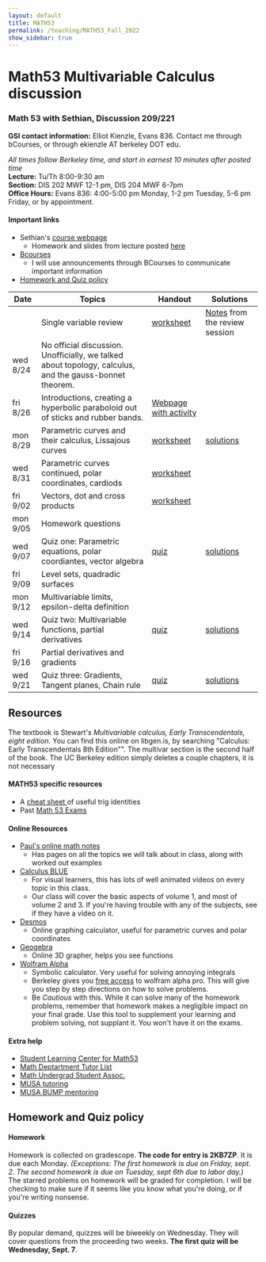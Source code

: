 ```yaml
---
layout: default
title: MATH53
permalink: /teaching/MATH53_Fall_2022
show_sidebar: true
---
```





# Math53 Multivariable Calculus discussion

### Math 53 with Sethian, Discussion 209/221

**GSI contact information:** Elliot Kienzle, Evans 836. Contact me through bCourses, or through ekienzle AT berkeley DOT edu.

*All times follow Berkeley time, and start in earnest 10 minutes after posted time*   
**Lecture:** Tu/Th 8:00-9:30 am   
**Section:** DIS 202 MWF 12-1 pm, DIS 204 MWF 6-7pm  
**Office Hours:** Evans 836: 4:00-5:00 pm Monday, 1-2 pm Tuesday, 5-6 pm Friday, or by appointment. 

#### Important links
- Sethian's [course webpage](https://math.berkeley.edu/~sethian/math53_fall22.html)
	- Homework and slides from lecture posted [here](https://math.berkeley.edu/~sethian/math53_2022/homeworks.html)
- [Bcourses](https://bcourses.berkeley.edu/courses/1518812)
	- I will use announcements through BCourses to communicate important information
- [Homework and Quiz policy](#homework-and-quiz-policy)


| Date | Topics      | Handout| Solutions|
| ---- | ----------- | ----------| -------- |
|      | Single variable review  | [worksheet](worksheets/Worksheet_0.pdf)   | [Notes](worksheets/single_var_review.pdf) from the review session  |
| wed 8/24 | No official discussion. Unofficially, we talked about topology, calculus, and the gauss-bonnet theorem.   |     | |
| fri 8/26 | Introductions, creating a hyperbolic paraboloid out of sticks and rubber bands.   |[Webpage with activity](https://mathcraft.wonderhowto.com/how-to/make-hyperbolic-paraboloid-using-skewers-0131751/)      | |
| mon 8/29 | Parametric curves and their calculus, Lissajous curves      | [worksheet](worksheets/worksheet_parametric_curves.pdf)    |[solutions](worksheets/worksheet_parametric_curves_solution.pdf) |
| wed 8/31 | Parametric curves continued, polar coordinates, cardiods | [worksheet](worksheets/worksheet_polar.pdf)    |     |
| fri 9/02 | Vectors, dot and cross products  | [worksheet](worksheets/worksheet_vectors.pdf)     |    |
| mon 9/05 | Homework questions | | |
| wed 9/07 | Quiz one: Parametric equations, polar coordiantes, vector algebra | [quiz](worksheets/quiz/quiz_1.pdf) | [solutions](worksheets/quiz/quiz_1_solutions.pdf) |
| fri 9/09 | Level sets, quadradic surfaces | | |
| mon 9/12 | Multivariable limits, epsilon-delta definition | | |
| wed 9/14 | Quiz two: Multivariable functions, partial derivatives | [quiz](worksheets/quiz/quiz_2.pdf) |   [solutions](worksheets/quiz/quiz_2_solutions.pdf) |
| fri 9/16 | Partial derivatives and gradients | | |
| wed 9/21 | Quiz three: Gradients, Tangent planes, Chain rule | [quiz](worksheets/quiz/quiz_3.pdf) |   [solutions](worksheets/quiz/quiz_3_solutions.pdf) |


## Resources

The textbook is Stewart's *Multivariable calculus, Early Transcendentals, eight edition.* You can find this online on libgen.is, by searching "Calculus: Early Transcendentals 8th Edition"". The multivar section is the second half of the book. The UC Berkeley edition simply deletes a couple chapters, it is not necessary

#### MATH53 specific resources
 - A [cheat sheet ](https://math.berkeley.edu/~jrowan/53F18/MATH53-TRIG.pdf) of useful trig identities
 - Past [Math 53 Exams](https://math.berkeley.edu/courses/archives/exams/math-53)

#### Online Resources
- [Paul's online math notes](https://tutorial.math.lamar.edu/Classes/CalcIII/CalcIII.aspx)
	- Has pages on all the topics we will talk about in class, along with worked out examples
- [Calculus BLUE](https://www.youtube.com/c/ProfGhristMath/playlists?view=50&sort=dd&shelf_id=1)
	- For visual learners, this has lots of well animated videos on every topic in this class.
	- Our class will cover the basic aspects of volume 1, and most of volume 2 and 3. If you're having trouble with any of the subjects, see if they have a video on it.
- [Desmos](https://www.desmos.com/calculator)
	- Online graphing calculator, useful for parametric curves and polar coordinates
- [Geogebra](https://www.geogebra.org/3d)
	- Online 3D grapher, helps you see functions 
- [Wolfram Alpha](https://www.wolframalpha.com/)
	- Symbolic calculator. Very useful for solving annoying integrals
	- Berkeley gives you [free access](https://statistics.berkeley.edu/computing/alphapro) to wolfram alpha pro. This will give you step by step directions on how to solve problems.
	- Be *Cautious* with this. While it can solve many of the homework problems, remember that homework makes a negligible impact on your final grade. Use this tool to supplement your learning and problem solving, not supplant it. You won't have it on the exams. 

#### Extra help
- [Student Learning Center for Math53](https://slc.berkeley.edu/programs/mathematics-and-statistics/courses-supported/math-53)
- [Math Deptartment Tutor List](https://math.berkeley.edu/courses/tutoring)  
- [Math Undergrad Student Assoc.](https://musa.berkeley.edu/index.html)
- [MUSA tutoring](https://docs.google.com/forms/d/e/1FAIpQLSeHaMmswYdMmKyEZplG5ND-bKS5dhqWQT2oBC8Fazte8vabFg/viewform) 
- [MUSA BUMP mentoring](https://musa.berkeley.edu/bump.html)

## Homework and Quiz policy

#### Homework
Homework is collected on gradescope. **The code for entry is 2KB7ZP**. It is due each Monday. *(Exceptions: The first homework is due on Friday, sept. 2. The second homework is due on Tuesday, sept 6th due to labor day.)*
The starred problems on homework will be graded for completion. I will be checking to make sure if it seems like you know what you're doing, or if you're  writing nonsense. 

#### Quizzes
By popular demand, quizzes will be biweekly on Wednesday. They will cover questions from the proceeding two weeks. **The first quiz will be Wednesday, Sept. 7**.